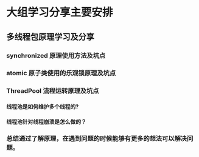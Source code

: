 # 大组学习分享主要安排

## 多线程包原理学习及分享

### synchronized 原理使用方法及坑点

### atomic 原子类使用的乐观锁原理及坑点

### ThreadPool 流程运转原理及坑点

#### 线程池是如何维护多个线程的?

#### 线程池针对线程崩溃是怎么做的？

### 总结通过了解原理，在遇到问题的时候能够有更多的想法可以解决问题。